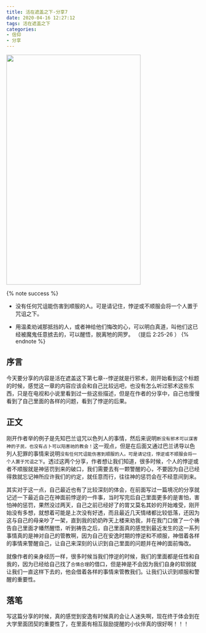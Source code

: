 ```yaml
---
title: 活在遮盖之下-分享7
date: 2020-04-16 12:27:12
tags: 活在遮盖之下
categories:
- 信仰
- 分享
---
```


<img src="https://hexo-1257711631.cos.ap-nanjing.myqcloud.com/20200227212142.png" width=350 height=600>

{% note success %}

* 没有任何咒诅能伤害到顺服的人。可是请记住，悖逆或不顺服会将一个人置于咒诅之下。

* 用温柔劝诫那抵挡的人，或者神给他们悔改的心，可以明白真道，叫他们这已经被魔鬼任意掳去的，可以醒悟，脱离牠的网罗。
                                （提后 2:25-26 ）
{% endnote %}

## 序言

今天要分享的内容是活在遮盖这下第七章--悖逆就是行邪术，刚开始看到这个标题的时候，感觉这一章的内容应该会和自己比较远吧，也没有怎么听过邪术这些东西，只是在电视和小说里看到过一些这些描述，但是在作者的分享中，自己也慢慢看到了自己里面的各样的问题，看到了悖逆的后果。

## 正文
刚开作者举的例子是先知巴兰诅咒以色列人的事情，然后来说明`断没有邪术可以谋害神的子民，也没有占卜可以陷害祂的教会！`这一观点，但是在后面又通过巴兰诱导以色列人犯罪的事情来说明`没有任何咒诅能伤害到顺服的人。可是请记住，悖逆或不顺服会将一个人置于咒诅之下`。透过这两个分享，作者想让我们知道，很多时候，个人的悖逆或者不顺服就是神惩罚到来的破口，我们需要去有一颗警醒的心，不要因为自己已经得救就忘记神所应许我们的约定，就任意而行，往往神的惩罚会在不经意间到来。

其实对于这一点，自己最近也有了比较深刻的体会，在前面写过一篇境况的分享就记述一下最近自己在神面前悖逆的一件事，当时写完后自己里面更多的是害怕，害怕神的惩罚，果然没过两天，自己之前已经好了的胃又莫名其妙的开始难受，刚开始没有多想，就想着可能是上次没有好透，而且最近几天情绪都比较低落，还因为这与自己的母亲吵了一架，直到我的奶奶昨天上楼来劝我，并在我门口做了一个祷告自己里面才幡然醒悟，听到祷告之后，自己里面真的感觉到最近发生的这一系列事情真的是神对自己的管教啊，因为自己在安逸时期的悖逆和不顺服，神借着各样的事情来警醒自己，让自己来深刻的认识到自己里面的问题并在神的面前悔改。

就像作者的亲身经历一样，很多时候当我们悖逆的时候，我们的里面都是任性和自我的，因为已经给自己找了`合情合理`的借口，但是神是不会因为我们自身的软弱就让我们一直这样下去的，他会借着各样的事情来管教我们。让我们认识到顺服和警醒的重要性。

## 落笔
写这篇分享的时候，真的感觉到安逸有时候真的会让人迷失啊，现在终于体会到在大学里面团契的重要性了，在里面有相互鼓励提醒的小伙伴真的很好啊！！！
